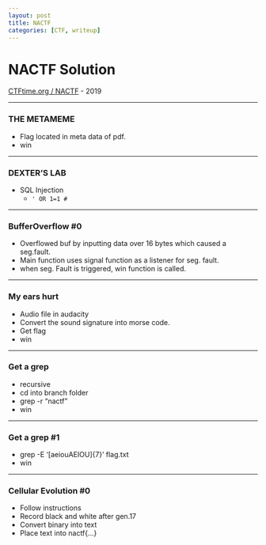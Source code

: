 ```yaml
---
layout: post
title: NACTF
categories: [CTF, writeup]
---
```

# NACTF Solution
[CTFtime.org / NACTF](https://ctftime.org/ctf/350) - 2019
- - - -
### THE METAMEME
* Flag located in meta data of pdf.
* win
- - - -
### DEXTER’S LAB
* SQL Injection
	*  `' OR 1=1 #`
- - - -
### BufferOverflow #0
* Overflowed buf by inputting data over 16 bytes which caused a seg.fault.
* Main function uses signal function as a listener for seg. fault.
* when seg. Fault is triggered, win function is called.
- - - -
### My ears hurt
* Audio file in audacity
* Convert the sound signature into morse code.
* Get flag
* win
- - - -
### Get a grep
* recursive
* cd into branch folder
* grep -r “nactf”
* win
- - - -
### Get a grep #1
* grep -E ‘[aeiouAEIOU]{7}’ flag.txt
* win
- - - -
### Cellular Evolution #0
* Follow instructions
* Record black and white after gen.17
* Convert binary into text
* Place text into nactf{…}
